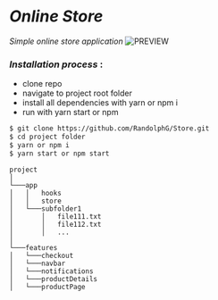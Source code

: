 # *Online Store*
*Simple online store application*
![PREVIEW](_preview.gif)


### *Installation process* :
- clone repo
- navigate to project root folder
- install all dependencies with yarn or npm i
- run with yarn start or npm

```bash
$ git clone https://github.com/RandolphG/Store.git
$ cd project folder
$ yarn or npm i
$ yarn start or npm start
```

```
project
│
└───app
│   │   hooks
│   │   store
│   └───subfolder1
│       │   file111.txt
│       │   file112.txt
│       │   ...
│   
└───features
│   └───checkout
│   └───navbar
│   └───notifications
│   └───productDetails
│   └───productPage
```
